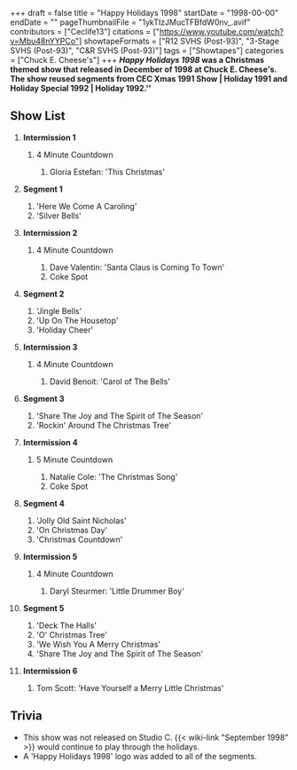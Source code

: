 +++
draft = false
title = "Happy Holidays 1998"
startDate = "1998-00-00"
endDate = ""
pageThumbnailFile = "1ykTIzJMucTFBfdW0nv_.avif"
contributors = ["Ceclife13"]
citations = ["https://www.youtube.com/watch?v=Mbu48nYYPCo"]
showtapeFormats = ["R12 SVHS (Post-93)", "3-Stage SVHS (Post-93)", "C&R SVHS (Post-93)"]
tags = ["Showtapes"]
categories = ["Chuck E. Cheese's"]
+++
***Happy Holidays 1998* was a Christmas themed show that released in December of 1998 at Chuck E. Cheese's. The show reused segments from CEC Xmas 1991 Show | Holiday 1991 and Holiday Special 1992 | Holiday 1992.''**

## Show List

1. **Intermission 1**

   1. 4 Minute Countdown

      1. Gloria Estefan: 'This Christmas'
2. **Segment 1**

   1. 'Here We Come A Caroling'
   2. 'Silver Bells'
3. **Intermission 2**

   1. 4 Minute Countdown

      1. Dave Valentin: 'Santa Claus is Coming To Town'
      2. Coke Spot
4. **Segment 2**

   1. 'Jingle Bells'
   2. 'Up On The Housetop'
   3. 'Holiday Cheer'
5. **Intermission 3**

   1. 4 Minute Countdown

      1. David Benoit: 'Carol of The Bells'
6. **Segment 3**

   1. 'Share The Joy and The Spirit of The Season'
   2. 'Rockin' Around The Christmas Tree'
7. **Intermission 4**

   1. 5 Minute Countdown

      1. Natalie Cole: 'The Christmas Song'
      2. Coke Spot
8. **Segment 4**

   1. 'Jolly Old Saint Nicholas'
   2. 'On Christmas Day'
   3. 'Christmas Countdown'
9. **Intermission 5**

   1. 4 Minute Countdown

      1. Daryl Steurmer: 'Little Drummer Boy'
10. **Segment 5**

    1. 'Deck The Halls'
    2. 'O' Christmas Tree'
    3. 'We Wish You A Merry Christmas'
    4. 'Share The Joy and The Spirit of The Season'
11. **Intermission 6**

    1. Tom Scott: 'Have Yourself a Merry Little Christmas'

## Trivia

* This show was not released on Studio C. {{< wiki-link "September 1998" >}} would continue to play through the holidays.
* A 'Happy Holidays 1998' logo was added to all of the segments.
